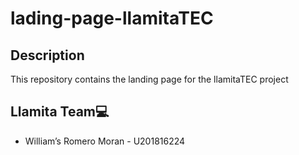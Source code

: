 # lading-page-llamitaTEC

## Description
This repository contains the landing page for the llamitaTEC project

## Llamita Team💻
* William’s Romero Moran - U201816224
